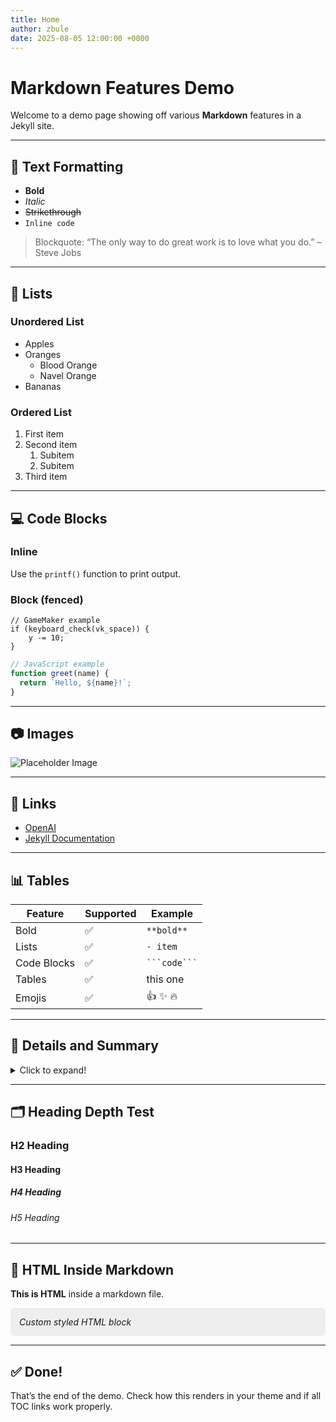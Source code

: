 ```yaml
---
title: Home
author: zbule
date: 2025-08-05 12:00:00 +0000
---
```


# Markdown Features Demo

Welcome to a demo page showing off various **Markdown** features in a Jekyll site.

---

## 📝 Text Formatting

- **Bold**
- *Italic*
- ~~Strikethrough~~
- `Inline code`

> Blockquote: “The only way to do great work is to love what you do.” – Steve Jobs

---

## 🔢 Lists

### Unordered List

- Apples
- Oranges
  - Blood Orange
  - Navel Orange
- Bananas

### Ordered List

1. First item
2. Second item
   1. Subitem
   2. Subitem
3. Third item

---

## 💻 Code Blocks

### Inline

Use the `printf()` function to print output.

### Block (fenced)

```gml
// GameMaker example
if (keyboard_check(vk_space)) {
    y -= 10;
}
````

```js
// JavaScript example
function greet(name) {
  return `Hello, ${name}!`;
}
```

---

## 📷 Images

![Placeholder Image](https://via.placeholder.com/300x150.png?text=Markdown+Image)

---

## 🔗 Links

- [OpenAI](https://openai.com)
- [Jekyll Documentation](https://jekyllrb.com/docs/)

---

## 📊 Tables

| Feature     | Supported | Example        |
| ----------- | --------- | -------------- |
| Bold        | ✅         | `**bold**`     |
| Lists       | ✅         | `- item`       |
| Code Blocks | ✅         | ` ```code``` ` |
| Tables      | ✅         | this one       |
| Emojis      | ✅         | 👍 ✨ 🔥        |

---

## 🧩 Details and Summary

<details>
<summary>Click to expand!</summary>

This is hidden by default but visible when expanded.

```python
def hello():
    print("Hello, world!")
```

</details>

---

## 🗂 Heading Depth Test

### H2 Heading

#### H3 Heading

##### H4 Heading

###### H5 Heading

---

## 🧪 HTML Inside Markdown

<p><strong>This is HTML</strong> inside a markdown file.</p>

<div style="padding: 1em; background: #eee; border-radius: 6px;">
  <em>Custom styled HTML block</em>
</div>

---

## ✅ Done!

That’s the end of the demo. Check how this renders in your theme and if all TOC links work properly.
 